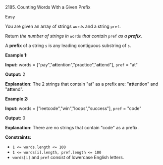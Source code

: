 2185\. Counting Words With a Given Prefix

Easy

You are given an array of strings `words` and a string `pref`.

Return _the number of strings in_ `words` _that contain_ `pref` _as a **prefix**_.

A **prefix** of a string `s` is any leading contiguous substring of `s`.

**Example 1:**

**Input:** words = ["pay","**at**tention","practice","**at**tend"], `pref` \= "at"

**Output:** 2

**Explanation:** The 2 strings that contain "at" as a prefix are: "**at**tention" and "**at**tend". 

**Example 2:**

**Input:** words = ["leetcode","win","loops","success"], `pref` \= "code"

**Output:** 0

**Explanation:** There are no strings that contain "code" as a prefix. 

**Constraints:**

*   `1 <= words.length <= 100`
*   `1 <= words[i].length, pref.length <= 100`
*   `words[i]` and `pref` consist of lowercase English letters.
